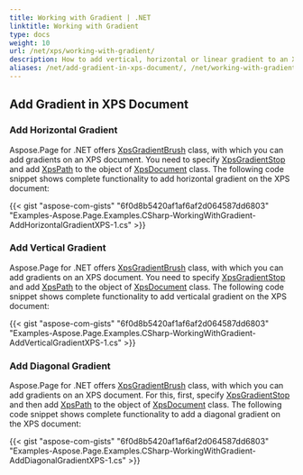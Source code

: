 ```yaml
---
title: Working with Gradient | .NET
linktitle: Working with Gradient
type: docs
weight: 10
url: /net/xps/working-with-gradient/
description: How to add vertical, horizontal or linear gradient to an XPS file is a question answered by Aspose.Page API solution.  Learn the functionality for .NET
aliases: /net/add-gradient-in-xps-document/, /net/working-with-gradient/
---
```


## **Add Gradient in XPS Document**

### **Add Horizontal Gradient**
Aspose.Page for .NET offers [XpsGradientBrush](https://reference.aspose.com/page/net/aspose.page.xps.xpsmodel/xpsgradientbrush/) class, with which you can add gradients on an XPS document. 
You need to specify [XpsGradientStop](https://reference.aspose.com/page/net/aspose.page.xps.xpsmodel/xpsgradientstop/) and add [XpsPath](https://reference.aspose.com/page/net/aspose.page.xps.xpsmodel/xpspath/) 
to the object of [XpsDocument](https://reference.aspose.com/page/net/aspose.page.xps/xpsdocument/) class. 
The following code snippet shows complete functionality to add horizontal gradient on the XPS document:



{{< gist "aspose-com-gists" "6f0d8b5420af1af6af2d064587dd6803" "Examples-Aspose.Page.Examples.CSharp-WorkingWithGradient-AddHorizontalGradientXPS-1.cs" >}}
### **Add Vertical Gradient**
Aspose.Page for .NET offers [XpsGradientBrush](https://reference.aspose.com/page/net/aspose.page.xps.xpsmodel/xpsgradientbrush/) class, with which you can add gradients on an XPS document. 
You need to specify [XpsGradientStop](https://reference.aspose.com/page/net/aspose.page.xps.xpsmodel/xpsgradientstop/) and add [XpsPath](https://reference.aspose.com/page/net/aspose.page.xps.xpsmodel/xpspath/) 
to the object of [XpsDocument](https://reference.aspose.com/page/net/aspose.page.xps/xpsdocument/) class. 
The following code snippet shows complete functionality to add verticalal gradient on the XPS document:



{{< gist "aspose-com-gists" "6f0d8b5420af1af6af2d064587dd6803" "Examples-Aspose.Page.Examples.CSharp-WorkingWithGradient-AddVerticalGradientXPS-1.cs" >}}
### **Add Diagonal Gradient**
Aspose.Page for .NET offers [XpsGradientBrush](https://reference.aspose.com/page/net/aspose.page.xps.xpsmodel/xpsgradientbrush/) class, with which you can add gradients on an XPS document. 
For this, first, specify [XpsGradientStop](https://reference.aspose.com/page/net/aspose.page.xps.xpsmodel/xpsgradientstop/) and then add [XpsPath](https://reference.aspose.com/page/net/aspose.page.xps.xpsmodel/xpspath/) 
to the object of [XpsDocument](https://reference.aspose.com/page/net/aspose.page.xps/xpsdocument/) class. The following code snippet shows complete functionality to add a diagonal gradient on the XPS document:

{{< gist "aspose-com-gists" "6f0d8b5420af1af6af2d064587dd6803" "Examples-Aspose.Page.Examples.CSharp-WorkingWithGradient-AddDiagonalGradientXPS-1.cs" >}}
